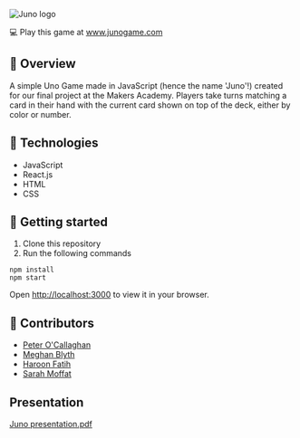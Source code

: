 ![Juno logo](https://user-images.githubusercontent.com/79933323/162805091-aab2a183-073f-47c5-8cf4-e9ac5f2a46cc.png)

:computer: Play this game at www.junogame.com 

## 👀 Overview

A simple Uno Game made in JavaScript (hence the name 'Juno'!) created for our final project at the Makers Academy. Players take turns matching a card in their hand with the current card shown on top of the deck, either by color or number. 

## 🔧 Technologies

- JavaScript
- React.js
- HTML
- CSS

## 🚀 Getting started

1. Clone this repository
2. Run the following commands
```
npm install
npm start
```
Open [http://localhost:3000](http://localhost:3000) to view it in your browser.

## 👏 Contributors
- [Peter O'Callaghan](https://github.com/harmlessgoose)
- [Meghan Blyth](https://github.com/meghanblyth)
- [Haroon Fatih](https://github.com/Haroon2021)
- [Sarah Moffat](https://github.com/SarahM55)




## Presentation 

[Juno presentation.pdf](https://github.com/meghanblyth/Juno_game/files/8482008/Juno.presentation.pdf)

